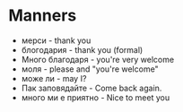 # Manners

- мерси - thank you
- блогодария - thank you (formal)
- Много благодаря - you're very welcome
- моля - please and "you're welcome"
- може ли - may I?
- Пак заповядайте - Come back again.
- много ми е приятно - Nice to meet you
